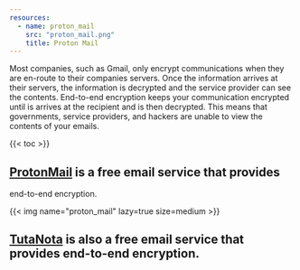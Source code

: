 ```yaml
---
resources:
  - name: proton_mail
    src: "proton_mail.png"
    title: Proton Mail
---
```


Most companies, such as Gmail, only encrypt communications when they are
en-route to their companies servers. Once the information arrives at their servers,
the information is decrypted and the service provider can see the contents.
End-to-end encryption keeps your communication encrypted until is arrives at
the recipient and is then decrypted. This means that governments, service providers,
and hackers are unable to view the contents of your emails.

{{< toc >}}

## [ProtonMail](https://protonmail.com/) is a free email service that provides
end-to-end encryption.

{{< img name="proton_mail" lazy=true size=medium >}}

## [TutaNota](https://tutanota.com/) is also a free email service that provides end-to-end encryption.
